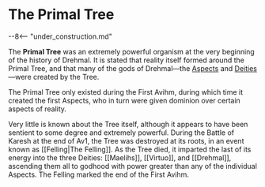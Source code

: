 # The Primal Tree

--8<-- "under_construction.md"

The **Primal Tree** was an extremely powerful organism at the very beginning of the history of Drehmal. It is stated that reality itself formed around the Primal Tree, and that many of the gods of Drehmal—the [Aspects](/Lore/Higher_Beings/Aspects/) and [Deities](/Lore/Higher_Beings/Deities/)—were created by the Tree.

The Primal Tree only existed during the First Avihm, during which time it created the first Aspects, who in turn were given dominion over certain aspects of reality.

Very little is known about the Tree itself, although it appears to have been sentient to some degree and extremely powerful. During the Battle of Karesh at the end of Av1, the Tree was destroyed at its roots, in an event known as [[Felling|The Felling]]. As the Tree died, it imparted the last of its energy into the three Deities: [[Maelihs]], [[Virtuo]], and [[Drehmal]], ascending them all to godhood with power greater than any of the individual Aspects. The Felling marked the end of the First Avihm.

